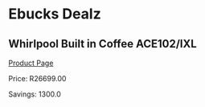 
# Ebucks Dealz
## Whirlpool Built in Coffee ACE102/IXL
[Product Page](https://www.ebucks.com/web/shop/productSelected.do?prodId=1158921206&catId=1157555110)

Price: R26699.00

Savings: 1300.0


	